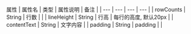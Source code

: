 属性
| 属性名 | 类型 | 属性说明 | 备注 |
| --- | --- | --- | --- |
| rowCounts | String | 行数 |  |
| lineHeight | String | 行高 | 每行的高度, 默认20px |
| contentText | String | 文字内容 |
| padding | String | padding | |
